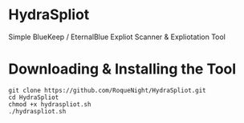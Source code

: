 # HydraSpliot
Simple BlueKeep / EternalBlue Expliot Scanner &amp; Expliotation Tool 



# Downloading & Installing the Tool

```
git clone https://github.com/RoqueNight/HydraSpliot.git
cd HydraSpliot
chmod +x hydraspliot.sh
./hydraspliot.sh
```

